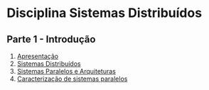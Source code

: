 # Disciplina Sistemas Distribuídos

## Parte 1 - Introdução

1. [Apresentação](https://github.com/NatSatie/TechNotes/blob/main/mc714/aula_0.md)
2. [Sistemas Distribuídos](https://github.com/NatSatie/TechNotes/blob/main/mc714/aula_1.md)
3. [Sistemas Paralelos e Arquiteturas](https://github.com/NatSatie/TechNotes/blob/main/mc714/aula_2.md)
4. [Caracterização de sistemas paralelos](https://github.com/NatSatie/TechNotes/blob/main/mc714/aula_3.md)

